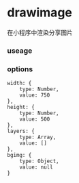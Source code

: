 # drawimage
在小程序中渲染分享图片

### useage

### options

    width: {
        type: Number,
        value: 750
    },
    height: {
        type: Number,
        value: 500
    },
    layers: {
        type: Array,
        value: []
    },
    bgimg: {
        type: Object,
        value: null
    }

